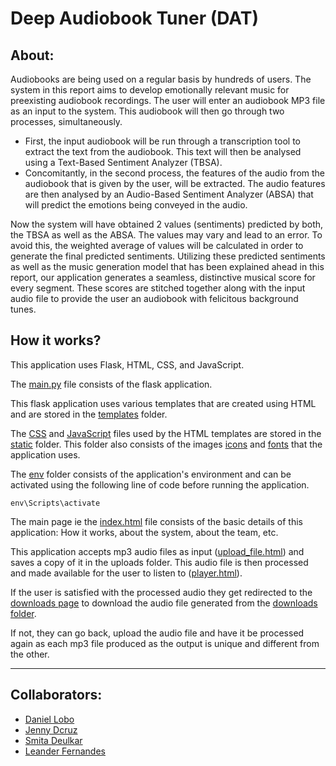 # **Deep Audiobook Tuner (DAT)**

## **About:**
Audiobooks are being used on a regular basis by hundreds of users. The system in this report aims to develop emotionally relevant music for preexisting audiobook recordings. The user will enter an audiobook MP3 file as an input to the system. This audiobook will then go through two processes, simultaneously. 

*   First, the input audiobook will be run through a transcription tool to extract the text from the audiobook. This text will then be analysed using a Text-Based Sentiment Analyzer (TBSA).  
*   Concomitantly, in the second process, the features of the audio from the audiobook that is given by the user, will be extracted. The audio features are then analysed by an Audio-Based Sentiment Analyzer (ABSA) that will predict the emotions being conveyed in the audio. 

Now the system will have obtained 2 values (sentiments) predicted by both, the TBSA as well as the ABSA. The values may vary and lead to an error. To avoid this, the weighted average of values will be calculated in order to generate the  final predicted sentiments. Utilizing these predicted sentiments as well as the music generation model that has been explained ahead in this report, our application generates a seamless, distinctive musical score for every segment. These scores are stitched together along with the input audio file to provide the user an audiobook with felicitous background tunes.


## **How it works?**
This application uses Flask, HTML, CSS, and JavaScript. 

The [main.py](https://github.com/jendcruz22/BE-Project/blob/master/main.py) file consists of the flask application. 

This flask application uses various templates that are created using HTML and are stored in the [templates](https://github.com/jendcruz22/BE-Project/tree/master/templates) folder.

The [CSS](https://github.com/jendcruz22/BE-Project/tree/master/static/css) and [JavaScript](https://github.com/jendcruz22/BE-Project/tree/master/static/js) files used by the HTML templates are stored in the [static](https://github.com/jendcruz22/BE-Project/tree/master/static) folder. This folder also consists of the images [icons](https://github.com/jendcruz22/BE-Project/tree/master/static/images/icons) and [fonts](https://github.com/jendcruz22/BE-Project/tree/master/static/css/font-awesome) that the application uses.

The [env](https://github.com/jendcruz22/BE-Project/tree/master/env) folder consists of the application's environment and can be activated using the following line of code before running the application.

```
env\Scripts\activate
```
The main page ie the [index.html](https://github.com/jendcruz22/BE-Project/blob/master/templates/index.html) file consists of the basic details of this application: How it works, about the system, about the team, etc.

This application accepts mp3 audio files as input ([upload_file.html](https://github.com/jendcruz22/BE-Project/blob/master/templates/upload_file.html)) and saves a copy of it in the uploads folder. This audio file is then processed and made available for the user to listen to ([player.html](https://github.com/jendcruz22/BE-Project/blob/master/templates/player.html)). 

If the user is satisfied with the processed audio they get redirected to the [downloads page](https://github.com/jendcruz22/BE-Project/blob/master/templates/download.html) to download the audio file generated from the [downloads folder](https://github.com/jendcruz22/BE-Project/tree/master/downloads). 

If not, they can go back, upload the audio file and have it be processed again as each mp3 file produced as the output is unique and different from the other.


---


## **Collaborators:**


*   [Daniel Lobo](https://github.com/danlobo1999)
*   [Jenny Dcruz](https://github.com/jendcruz22)
*   [Smita Deulkar](https://github.com/smita3199)
*   [Leander Fernandes](https://github.com/fernandeslder)


